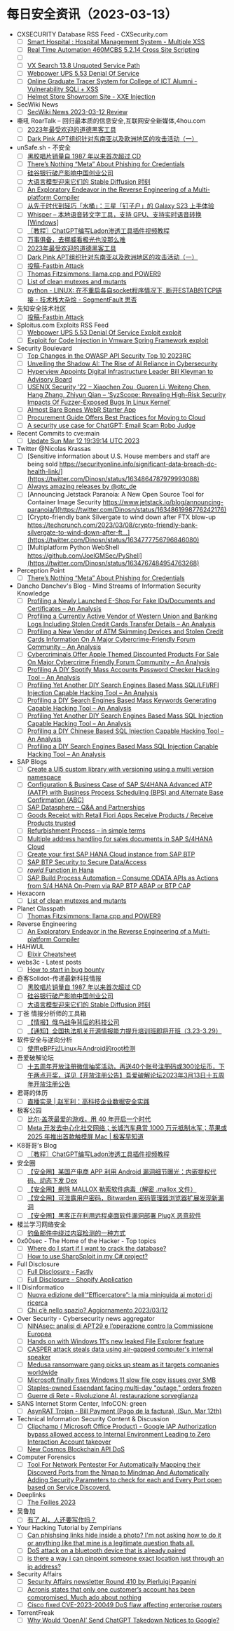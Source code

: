 # 每日安全资讯（2023-03-13）

- CXSECURITY Database RSS Feed - CXSecurity.com
  - [ ] [Smart Hospital : Hospital Management System - Multiple XSS](https://cxsecurity.com/issue/WLB-2023030031)
  - [ ] [Real Time Automation 460MCBS 5.2.14 Cross Site Scripting](https://cxsecurity.com/issue/WLB-2023030030)
  - [ ] [](https://cxsecurity.com/issue/WLB-2023030029)
  - [ ] [VX Search 13.8 Unquoted Service Path](https://cxsecurity.com/issue/WLB-2023030028)
  - [ ] [Webpower UPS 5.53 Denial Of Service](https://cxsecurity.com/issue/WLB-2023030027)
  - [ ] [Online Graduate Tracer System for College of ICT Alumni - Vulnerability SQLi + XSS](https://cxsecurity.com/issue/WLB-2023030026)
  - [ ] [Helmet Store Showroom Site - XXE Injection](https://cxsecurity.com/issue/WLB-2023030025)
- SecWiki News
  - [ ] [SecWiki News 2023-03-12 Review](http://www.sec-wiki.com/?2023-03-12)
- 嘶吼 RoarTalk – 回归最本质的信息安全,互联网安全新媒体,4hou.com
  - [ ] [2023年最受欢迎的道德黑客工具](https://www.4hou.com/posts/BExX)
  - [ ] [Dark Pink APT组织针对东南亚以及欧洲地区的攻击活动（一）](https://www.4hou.com/posts/JX3J)
- unSafe.sh - 不安全
  - [ ] [黑胶唱片销量自 1987 年以来首次超过 CD](https://buaq.net/go-153094.html)
  - [ ] [There’s Nothing “Meta” About Phishing for Credentials](https://buaq.net/go-153093.html)
  - [ ] [硅谷银行破产影响中国创业公司](https://buaq.net/go-153095.html)
  - [ ] [大语言模型迎来它们的 Stable Diffusion 时刻](https://buaq.net/go-153096.html)
  - [ ] [An Exploratory Endeavor in the Reverse Engineering of a Multi-platform Compiler](https://buaq.net/go-153092.html)
  - [ ] [从先于时代到轻巧「水桶」：三星「钉子户」的 Galaxy S23 上手体验](https://buaq.net/go-153088.html)
  - [ ] [Whisper – 本地语音转文字工具，支持 GPU、支持实时语音转换[Windows]](https://buaq.net/go-153078.html)
  - [ ] [〖教程〗ChatGPT编写Ladon渗透工具插件视频教程](https://buaq.net/go-153081.html)
  - [ ] [万事俱备，去挪威看极光也没那么难](https://buaq.net/go-153080.html)
  - [ ] [2023年最受欢迎的道德黑客工具](https://buaq.net/go-153069.html)
  - [ ] [Dark Pink APT组织针对东南亚以及欧洲地区的攻击活动（一）](https://buaq.net/go-153070.html)
  - [ ] [投稿-Fastbin Attack](https://buaq.net/go-153090.html)
  - [ ] [Thomas Fitzsimmons: llama.cpp and POWER9](https://buaq.net/go-153048.html)
  - [ ] [List of clean mutexes and mutants](https://buaq.net/go-153042.html)
  - [ ] [python - LINUX: 在不重启各自socket程序情况下, 断开ESTAB的TCP链接 - 技术栈大杂烩 - SegmentFault 思否](https://buaq.net/go-153039.html)
- 先知安全技术社区
  - [ ] [投稿-Fastbin Attack](https://xz.aliyun.com/t/12279)
- Sploitus.com Exploits RSS Feed
  - [ ] [Webpower UPS 5.53 Denial Of Service Exploit exploit](https://sploitus.com/exploit?id=1337DAY-ID-38256&utm_source=rss&utm_medium=rss)
  - [ ] [Exploit for Code Injection in Vmware Spring Framework exploit](https://sploitus.com/exploit?id=9B3AD93D-3EB7-516A-8F64-439D6260F866&utm_source=rss&utm_medium=rss)
- Security Boulevard
  - [ ] [Top Changes in the OWASP API Security Top 10 2023RC](https://securityboulevard.com/2023/03/top-changes-in-the-owasp-api-security-top-10-2023rc/)
  - [ ] [Unveiling the Shadow AI: The Rise of AI Reliance in Cybersecurity](https://securityboulevard.com/2023/03/unveiling-the-shadow-ai-the-rise-of-ai-reliance-in-cybersecurity/)
  - [ ] [Hyperview Appoints Digital Infrastructure Leader Bill Kleyman to Advisory Board](https://securityboulevard.com/2023/03/hyperview-appoints-digital-infrastructure-leader-bill-kleyman-to-advisory-board/)
  - [ ] [USENIX Security ’22 – Xiaochen Zou, Guoren Li, Weiteng Chen, Hang Zhang, Zhiyun Qian – ‘SyzScope: Revealing High-Risk Security Impacts Of Fuzzer-Exposed Bugs In Linux Kernel’](https://securityboulevard.com/2023/03/usenix-security-22-xiaochen-zou-guoren-li-weiteng-chen-hang-zhang-zhiyun-qian-syzscope-revealing-high-risk-security-impacts-of-fuzzer-exposed-bugs-in-linux-kernel/)
  - [ ] [Almost Bare Bones WebR Starter App](https://securityboulevard.com/2023/03/almost-bare-bones-webr-starter-app/)
  - [ ] [Procurement Guide Offers Best Practices for Moving to Cloud](https://securityboulevard.com/2023/03/procurement-guide-offers-best-practices-for-moving-to-cloud/)
  - [ ] [A security use case for ChatGPT: Email Scam Robo Judge](https://securityboulevard.com/2023/03/a-security-use-case-for-chatgpt-email-scam-robo-judge/)
- Recent Commits to cve:main
  - [ ] [Update Sun Mar 12 19:39:14 UTC 2023](https://github.com/trickest/cve/commit/a886f1fa336ea452bc4121413ebca7c4f705542d)
- Twitter @Nicolas Krassas
  - [ ] [Sensitive information about U.S. House members and staff are being sold https://securityonline.info/significant-data-breach-dc-health-link/](https://twitter.com/Dinosn/status/1634864787979993088)
  - [ ] [Always amazing releases by @qtc_de](https://twitter.com/Dinosn/status/1634863704222187521)
  - [ ] [Announcing Jetstack Paranoia: A New Open Source Tool for Container Image Security https://www.jetstack.io/blog/announcing-paranoia/](https://twitter.com/Dinosn/status/1634861998776242176)
  - [ ] [Crypto-friendly bank Silvergate to wind down after FTX blow-up https://techcrunch.com/2023/03/08/crypto-friendly-bank-silvergate-to-wind-down-after-ft...](https://twitter.com/Dinosn/status/1634777756796846080)
  - [ ] [Multiplatform Python WebShell https://github.com/JoelGMSec/PyShell](https://twitter.com/Dinosn/status/1634767484954763268)
- Perception Point
  - [ ] [There’s Nothing “Meta” About Phishing for Credentials](https://perception-point.io/blog/theres-nothing-meta-about-phishing-for-credentials/)
- Dancho Danchev's Blog - Mind Streams of Information Security Knowledge
  - [ ] [Profiling a Newly Launched E-Shop For Fake IDs/Documents and Certificates – An Analysis](https://feedpress.me/link/23477/16016897/profiling-a-newly-launched-e-shop-for-fake-ids-documents-and-certificates-an-analysis)
  - [ ] [Profiling a Currently Active Vendor of Western Union and Banking Logs Including Stolen Credit Cards Transfer Details – An Analysis](https://feedpress.me/link/23477/16016778/profiling-a-currently-active-vendor-of-western-union-and-banking-logs-including-stolen-credit-cards-transfer-details-an-analysis)
  - [ ] [Profiling a New Vendor of ATM Skimming Devices and Stolen Credit Cards Information On A Major Cybercrime-Friendly Forum Community – An Analysis](https://feedpress.me/link/23477/16016632/profiling-a-new-vendor-of-atm-skimming-devices-and-stolen-credit-cards-information-on-a-major-cybercrime-friendly-forum-community-an-analysis)
  - [ ] [Cybercriminals Offer Apple Themed Discounted Products For Sale On Major Cybercrime Friendly Forum Community – An Analysis](https://feedpress.me/link/23477/16016631/cybercriminals-offer-apple-themed-discounted-products-for-sale-on-major-cybercrime-friendly-forum-community-an-analysis)
  - [ ] [Profiling A DIY Spotify Mass Accounts Password Checker Hacking Tool – An Analysis](https://feedpress.me/link/23477/16016372/profiling-a-diy-spotify-mass-accounts-password-checker-hacking-tool-an-analysis)
  - [ ] [Profiling Yet Another DIY Search Engines Based Mass SQL/LFI/RFI Injection Capable Hacking Tool – An Analysis](https://feedpress.me/link/23477/16016371/profiling-yet-another-diy-search-engines-based-mass-sql-lfi-rfi-injection-capable-hacking-tool-an-analysis)
  - [ ] [Profiling a DIY Search Engines Based Mass Keywords Generating Capable Hacking Tool – An Analysis](https://feedpress.me/link/23477/16016370/profiling-a-diy-search-engines-based-mass-keywords-generating-capable-hacking-tool-an-analysis)
  - [ ] [Profiling Yet Another DIY Search Engines Based Mass SQL Injection Capable Hacking Tool – An Analysis](https://feedpress.me/link/23477/16016369/profiling-yet-another-diy-search-engines-based-mass-sql-injection-capable-hacking-tool-an-analysis)
  - [ ] [Profiling a DIY Chinese Based SQL Injection Capable Hacking Tool – An Analysis](https://feedpress.me/link/23477/16016368/profiling-a-diy-chinese-based-sql-injection-capable-hacking-tool-an-analysis)
  - [ ] [Profiling a DIY Search Engines Based Mass SQL Injection Capable Hacking Tool – An Analysis](https://feedpress.me/link/23477/16016367/profiling-a-diy-search-engines-based-mass-sql-injection-capable-hacking-tool-an-analysis)
- SAP Blogs
  - [ ] [Create a UI5 custom library with versioning using a multi version namespace](https://blogs.sap.com/2023/03/12/create-a-ui5-custom-library-with-versioning-using-a-multi-version-namespace/)
  - [ ] [Configuration & Business Case of SAP S/4HANA Advanced ATP (AATP) with Business Process Scheduling (BPS) and Alternate Base Confirmation (ABC)](https://blogs.sap.com/2023/03/12/configuration-business-case-of-sap-s-4hana-advanced-atp-aatp-with-business-process-scheduling-bps-and-alternate-base-confirmation-abc/)
  - [ ] [SAP Datasphere – Q&A and Partnerships](https://blogs.sap.com/2023/03/12/sap-datasphere-qa-and-partnerships/)
  - [ ] [Goods Receipt with Retail Fiori Apps Receive Products / Receive Products trusted](https://blogs.sap.com/2023/03/12/goods-receipt-with-retail-fiori-apps-receive-products-receive-products-trusted/)
  - [ ] [Refurbishment Process – in simple terms](https://blogs.sap.com/2023/03/12/refurbishment-process-in-simple-terms/)
  - [ ] [Multiple address handling for sales documents in SAP S/4HANA Cloud](https://blogs.sap.com/2023/03/12/multiple-address-handling-for-sales-documents-in-sap-s-4hana-cloud/)
  - [ ] [Create your first SAP HANA Cloud instance from SAP BTP](https://blogs.sap.com/2023/03/12/create-your-first-sap-hana-cloud-instance-from-sap-btp/)
  - [ ] [SAP BTP Security to Secure Data/Access](https://blogs.sap.com/2023/03/12/sap-btp-security-2/)
  - [ ] [$rowid$ Function in Hana](https://blogs.sap.com/2023/03/12/rowid-function-in-hana/)
  - [ ] [SAP Build Process Automation – Consume ODATA APIs as Actions from S/4 HANA On-Prem via RAP BTP ABAP or BTP CAP](https://blogs.sap.com/2023/03/12/sap-build-process-automation-consume-apis-from-s-4-hana-on-prem-via-rap-btp-abap-or-btp-cap/)
- Hexacorn
  - [ ] [List of clean mutexes and mutants](https://www.hexacorn.com/blog/2023/03/12/list-of-clean-mutexes-and-mutants/)
- Planet Classpath
  - [ ] [Thomas Fitzsimmons: llama.cpp and POWER9](https://www.fitzsim.org/blog/?p=511)
- Reverse Engineering
  - [ ] [An Exploratory Endeavor in the Reverse Engineering of a Multi-platform Compiler](https://www.reddit.com/r/ReverseEngineering/comments/11pcv7b/an_exploratory_endeavor_in_the_reverse/)
- HAHWUL
  - [ ] [Elixir Cheatsheet](https://www.hahwul.com/cullinan/elixir)
- webs3c - Latest posts
  - [ ] [How to start in bug bounty](https://webs3c.com/t/how-to-start-in-bug-bounty/267#post_1)
- 奇客Solidot–传递最新科技情报
  - [ ] [黑胶唱片销量自 1987 年以来首次超过 CD](https://www.solidot.org/story?sid=74368)
  - [ ] [硅谷银行破产影响中国创业公司](https://www.solidot.org/story?sid=74367)
  - [ ] [大语言模型迎来它们的 Stable Diffusion 时刻](https://www.solidot.org/story?sid=74366)
- 丁爸 情报分析师的工具箱
  - [ ] [【情报】俄乌战争背后的科技公司](https://mp.weixin.qq.com/s?__biz=MzI2MTE0NTE3Mw==&mid=2651135328&idx=1&sn=76f68b3fee899c25e6d089b4226f854b&chksm=f1af6a5ac6d8e34c3b30c835e09b0032876ab08d353e7a31fd0f3ec2046e663de0813495feec&scene=58&subscene=0#rd)
  - [ ] [【通知】全国执法机关开源情报能力提升培训班即将开班（3.23-3.29）](https://mp.weixin.qq.com/s?__biz=MzI2MTE0NTE3Mw==&mid=2651135328&idx=2&sn=26133e59e7740b0cf286445a2c57789d&chksm=f1af6a5ac6d8e34c6cd273216267ee562da53a0c512d2fa74bffde288d00960f35827fee3c7d&scene=58&subscene=0#rd)
- 软件安全与逆向分析
  - [ ] [使用eBPF过Linux与Android的root检测](https://mp.weixin.qq.com/s?__biz=MzU3MTY5MzQxMA==&mid=2247484050&idx=1&sn=07ed75e13cf5f1d3705d71ab176ce963&chksm=fcdd029fcbaa8b894f721dfeac8fe2963c42d8af11dcd0bcd4972b91e8af4f337d9e0a85e8f6&scene=58&subscene=0#rd)
- 吾爱破解论坛
  - [ ] [十五周年开放注册微信抽奖活动，再送40个账号注册码或300论坛币，下午两点开奖，详见【开放注册公告】吾爱破解论坛2023年3月13日十五周年开放注册公告](https://mp.weixin.qq.com/s?__biz=MjM5Mjc3MDM2Mw==&mid=2651139133&idx=1&sn=d162b5df8e1defd951011c585cc44c1b&chksm=bd50bc698a27357ff71b1a5086c4a991adae4159483f5bff82f4c6b74f6841441295483126ca&scene=58&subscene=0#rd)
- 君哥的体历
  - [ ] [直播实录 | 赵军利：高科技企业数据安全实践](https://mp.weixin.qq.com/s?__biz=MzI2MjQ1NTA4MA==&mid=2247489456&idx=1&sn=da418f2b353424a15e9c905d259ddb5c&chksm=ea4bbdf7dd3c34e132d59af46f93515cdc58092a1770041888be330afa81377fa50e0fa1ead4&scene=58&subscene=0#rd)
- 极客公园
  - [ ] [比尔·盖茨最爱的游戏，用 40 年开启一个时代](https://mp.weixin.qq.com/s?__biz=MTMwNDMwODQ0MQ==&mid=2652984341&idx=1&sn=34c90deb14e81bd80fcd7ec55dd7c1a9&chksm=7e5429a34923a0b55ec2150064cf33e2595db39238a74a94773c61c6d3e9e51dddf6e02144ff&scene=58&subscene=0#rd)
  - [ ] [Meta 开发去中心化社交网络；长城汽车悬赏 1000 万元抵制水军；苹果或 2025 年推出首款触摸屏 Mac | 极客早知道](https://mp.weixin.qq.com/s?__biz=MTMwNDMwODQ0MQ==&mid=2652984319&idx=1&sn=eeea3a576b9820d4b9f0f445444eb520&chksm=7e542e494923a75f23d577ca601e7d42271810a0ecfce26aaa97839e9403970aae10414353f4&scene=58&subscene=0#rd)
- K8哥哥’s Blog
  - [ ] [〖教程〗ChatGPT编写Ladon渗透工具插件视频教程](http://k8gege.org/p/ChatGPT.html)
- 安全圈
  - [ ] [【安全圈】某国产电商 APP 利用 Android 漏洞细节曝光：内嵌提权代码、动态下发 Dex](https://mp.weixin.qq.com/s?__biz=MzIzMzE4NDU1OQ==&mid=2652031340&idx=1&sn=eb024d9081082b2007a2aafbd3d8e6a0&chksm=f36fe52cc4186c3ac92fd912db0df4ccf5c43e35b3ff420bcdfdf1dc862f075ff7da10dc8cf2&scene=58&subscene=0#rd)
  - [ ] [【安全圈】删除 MALLOX 勒索软件病毒（解密 .mallox 文件）](https://mp.weixin.qq.com/s?__biz=MzIzMzE4NDU1OQ==&mid=2652031340&idx=2&sn=41e7044d4c411a2e716463f69d7fc4f7&chksm=f36fe52cc4186c3a2f7354656a4646628d239bd3430f43d64a2fcbd82307dd19d6b19d80fd41&scene=58&subscene=0#rd)
  - [ ] [【安全圈】可泄露用户密码，Bitwarden 密码管理器浏览器扩展发现新漏洞](https://mp.weixin.qq.com/s?__biz=MzIzMzE4NDU1OQ==&mid=2652031340&idx=3&sn=73911b694d2e53db282bfe93cef755de&chksm=f36fe52cc4186c3a007f7f3c136204f30ef44e3ceb2759c8263e96fbc618ed02036a25237da9&scene=58&subscene=0#rd)
  - [ ] [【安全圈】黑客正在利用远程桌面软件漏洞部署 PlugX 恶意软件](https://mp.weixin.qq.com/s?__biz=MzIzMzE4NDU1OQ==&mid=2652031340&idx=4&sn=30809f0487da8f7f558c754efdbb132d&chksm=f36fe52cc4186c3a7d09be4755055ee473fb2ac7c97cd08378c8e8ff7a825c48d96261cad44a&scene=58&subscene=0#rd)
- 楼兰学习网络安全
  - [ ] [钓鱼邮件中绕过内容检测的一种方式](https://mp.weixin.qq.com/s?__biz=Mzg4ODU4ODYzOQ==&mid=2247485083&idx=1&sn=545275e2a4be48447fc8201c6efbfbc9&chksm=cff996abf88e1fbda4af4136165e4080e051d4f2f4d02bf3c9a395ef09b02228f1bafe3eda5b&scene=58&subscene=0#rd)
- 0x00sec - The Home of the Hacker - Top topics
  - [ ] [Where do I start if I want to crack the database?](https://0x00sec.org/t/where-do-i-start-if-i-want-to-crack-the-database/33862)
  - [ ] [How to use SharpSploit in my C# project?](https://0x00sec.org/t/how-to-use-sharpsploit-in-my-c-project/33865)
- Full Disclosure
  - [ ] [Full Disclosure - Fastly](https://seclists.org/fulldisclosure/2023/Mar/7)
  - [ ] [Full Disclosure - Shopify Application](https://seclists.org/fulldisclosure/2023/Mar/6)
- Il Disinformatico
  - [ ] [Nuova edizione dell’“Efficercatore”: la mia miniguida ai motori di ricerca](http://attivissimo.blogspot.com/2023/03/nuova-edizione-dellefficercatore-la-mia.html)
  - [ ] [Chi c’è nello spazio? Aggiornamento 2023/03/12](http://attivissimo.blogspot.com/2023/03/chi-ce-nello-spazio-aggiornamento_12.html)
- Over Security - Cybersecurity news aggregator
  - [ ] [NINAsec: analisi di APT29 e l’operazione contro la Commissione Europea](https://www.insicurezzadigitale.com/ninasec-analisi-di-apt29-e-loperazione-contro-la-commissione-europea/)
  - [ ] [Hands on with Windows 11's new leaked File Explorer feature](https://www.bleepingcomputer.com/news/microsoft/hands-on-with-windows-11s-new-leaked-file-explorer-feature/)
  - [ ] [CASPER attack steals data using air-gapped computer's internal speaker](https://www.bleepingcomputer.com/news/security/casper-attack-steals-data-using-air-gapped-computers-internal-speaker/)
  - [ ] [Medusa ransomware gang picks up steam as it targets companies worldwide](https://www.bleepingcomputer.com/news/security/medusa-ransomware-gang-picks-up-steam-as-it-targets-companies-worldwide/)
  - [ ] [Microsoft finally fixes Windows 11 slow file copy issues over SMB](https://www.bleepingcomputer.com/news/microsoft/microsoft-finally-fixes-windows-11-slow-file-copy-issues-over-smb/)
  - [ ] [Staples-owned Essendant facing multi-day "outage," orders frozen](https://www.bleepingcomputer.com/news/security/staples-owned-essendant-facing-multi-day-outage-orders-frozen/)
  - [ ] [Guerre di Rete - Rivoluzione AI, restaurazione sorveglianza](https://guerredirete.substack.com/p/guerre-di-rete-rivoluzione-ai-restaurazione)
- SANS Internet Storm Center, InfoCON: green
  - [ ] [AsynRAT Trojan - Bill Payment (Pago de la factura), (Sun, Mar 12th)](https://isc.sans.edu/diary/rss/29626)
- Technical Information Security Content & Discussion
  - [ ] [Clipchamp ( Microsoft Office Product) - Google IAP Authorization bypass allowed access to Internal Environment Leading to Zero Interaction Account takeover](https://www.reddit.com/r/netsec/comments/11pbxzy/clipchamp_microsoft_office_product_google_iap/)
  - [ ] [New Cosmos Blockchain API DoS](https://www.reddit.com/r/netsec/comments/11p0tys/new_cosmos_blockchain_api_dos/)
- Computer Forensics
  - [ ] [Tool For Network Pentester For Automatically Mapping their Discoverd Ports from the Nmap to Mindmap And Automatically Adding Security Parameters to check for each and Every Port open based on Service Discoverd.](https://www.reddit.com/r/computerforensics/comments/11p96ak/tool_for_network_pentester_for_automatically/)
- Deeplinks
  - [ ] [The Foilies 2023](https://www.eff.org/deeplinks/2023/03/foilies-2023)
- 吴鲁加
  - [ ] [有了 AI，人还要写作吗？](https://mp.weixin.qq.com/s?__biz=Mzg5NDY4ODM1MA==&mid=2247484380&idx=1&sn=8fcec6885e68f584d4014e0da276403c&chksm=c01a8eedf76d07fbab9487e3a1882792e53691de06a7fef0776086db91a24281edd56658c0dd&scene=58&subscene=0#rd)
- Your Hacking Tutorial by Zempirians
  - [ ] [Can phishsing links hide inside a photo? I'm not asking how to do it or anything like that mine is a legitimate question thats all.](https://www.reddit.com/r/HowToHack/comments/11pnuyr/can_phishsing_links_hide_inside_a_photo_im_not/)
  - [ ] [DoS attack on a bluetooth device that is already paired](https://www.reddit.com/r/HowToHack/comments/11pgbi1/dos_attack_on_a_bluetooth_device_that_is_already/)
  - [ ] [is there a way i can pinpoint someone exact location just through an ip address?](https://www.reddit.com/r/HowToHack/comments/11pfyts/is_there_a_way_i_can_pinpoint_someone_exact/)
- Security Affairs
  - [ ] [Security Affairs newsletter Round 410 by Pierluigi Paganini](https://securityaffairs.com/143398/breaking-news/security-affairs-newsletter-round-410-by-pierluigi-paganini.html)
  - [ ] [Acronis states that only one customer’s account has been compromised. Much ado about nothing](https://securityaffairs.com/143380/hacking/acronis-downplays-security-incident.html)
  - [ ] [Cisco fixed CVE-2023-20049 DoS flaw affecting enterprise routers](https://securityaffairs.com/143366/security/cisco-cve-2023-20049-dos.html)
- TorrentFreak
  - [ ] [Why Would ‘OpenAI’ Send ChatGPT Takedown Notices to Google?](https://torrentfreak.com/why-would-openai-send-chatgpt-takedown-notices-to-google-230312/)
